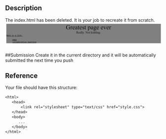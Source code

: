## Description
The index.html has been deleted. It is your job to recreate it from scratch.
![goal](screenshot.png)

##Submission
Create it in the current directory and it will be automatically submitted the next time you push

## Reference

Your file should have this structure:

```
<html>
   <head>
       <link rel="stylesheet" type="text/css" href="style.css">
   </head>
   <body>
      ...
   </body>
</html>
```